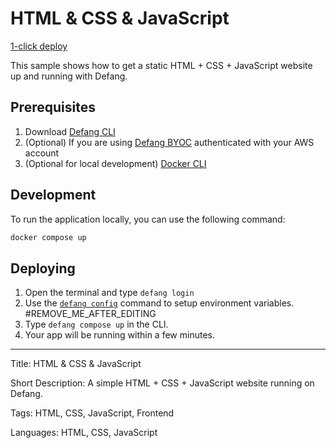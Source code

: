 # HTML & CSS & JavaScript

[1-click deploy](https://portal.defang.dev/redirect?url=https%3A%2F%2Fgithub.com%2Fnew%3Ftemplate_name%3Dsample-<html-css-js>-template%26template_owner%3DDefangSamples)

This sample shows how to get a static HTML + CSS + JavaScript website up and running with Defang.

## Prerequisites

1. Download [Defang CLI](https://github.com/DefangLabs/defang)
2. (Optional) If you are using [Defang BYOC](https://docs.aws.amazon.com/cli/latest/userguide/cli-chap-configure.html) authenticated with your AWS account
3. (Optional for local development) [Docker CLI](https://docs.docker.com/engine/install/)

## Development

To run the application locally, you can use the following command:

```bash
docker compose up
```

## Deploying

1. Open the terminal and type `defang login`
2. Use the [`defang config`](https://docs.defang.io/docs/concepts/compose#configuration) command to setup environment variables. #REMOVE_ME_AFTER_EDITING
3. Type `defang compose up` in the CLI.
4. Your app will be running within a few minutes.

---

Title: HTML & CSS & JavaScript

Short Description: A simple HTML + CSS + JavaScript website running on Defang. 

Tags: HTML, CSS, JavaScript, Frontend

Languages: HTML, CSS, JavaScript

